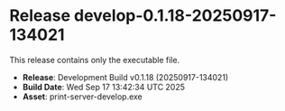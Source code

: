 # Release develop-0.1.18-20250917-134021

This release contains only the executable file.

- **Release**: Development Build v0.1.18 (20250917-134021)
- **Build Date**: Wed Sep 17 13:42:34 UTC 2025
- **Asset**: print-server-develop.exe
